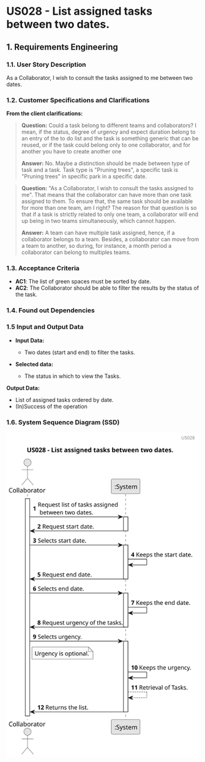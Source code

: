# US028 - List assigned tasks between two dates. 


## 1. Requirements Engineering

### 1.1. User Story Description

As a Collaborator, I wish to consult the tasks assigned to me between two dates.

### 1.2. Customer Specifications and Clarifications 

**From the client clarifications:**

> **Question:** Could a task belong to different teams and collaborators? I mean,
> if the status, degree of urgency and expect duration belong to an entry of the to do list
> and the task is something generic that can be reused, or if the task could belong
> only to one collaborator, and for another you have to create another one
>
> **Answer:** No.
Maybe a distinction should be made between type of task and a task.
Task type is "Pruning trees", a specific task is "Pruning trees" in specific park in a specific date.

> **Question:**
"As a Collaborator, I wish to consult the tasks assigned to me". That means that the collaborator
> can have more than one task assigned to them. To ensure that, the same task should be available
> for more than one team, am I right? The reason for that question is so that if a task 
> is strictly related to only one team, a collaborator will end up being in
> two teams simultaneously, which cannot happen.
>
> **Answer:** A team can have multiple task assigned, hence, if a collaborator belongs to a team.
Besides, a collaborator can move from a team to another, so during,
> for instance, a month period a collaborator can belong to multiples teams.


### 1.3. Acceptance Criteria

* **AC1**: The list of green spaces must be sorted by date.
* **AC2**: The Collaborator should be able to filter the results by the
status of the task.

### 1.4. Found out Dependencies


### 1.5 Input and Output Data

* **Input Data:**
  * Two dates (start and end) to filter the tasks.

* **Selected data:**
    * The status in which to view the Tasks. 

**Output Data:**

* List of assigned tasks ordered by date.
* (In)Success of the operation

### 1.6. System Sequence Diagram (SSD)

![us028](svg/us028-sequence_diagram.svg)


